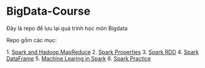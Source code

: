 # BigData-Course
<p>Đây là repo để lưu lại quá trình học môn Bigdata</p>
<p>Repo gồm các mục:</p>
1. <a href="https://github.com/MinhPhamNhat/BigData-Course/tree/main/Spark%20and%20Hadoop%20MapReduce">Spark and Hadoop MapReduce</a>
2. <a href="https://github.com/MinhPhamNhat/BigData-Course/tree/main/Spark%20Properties">Spark Properties</a>
3. <a href="https://github.com/MinhPhamNhat/BigData-Course/tree/main/Spark%20RDD">Spark RDD</a>
4. <a href="https://github.com/MinhPhamNhat/BigData-Course/tree/main/Spark%20DataFrame">Spark DataFrame</a>
5. <a href="https://github.com/MinhPhamNhat/BigData-Course/tree/main/Machine%20Learning%20in%20Spark">Machine Learing in Spark</a>
6. <a href="https://github.com/MinhPhamNhat/BigData-Course/tree/main/Spark%20Practice">Spark Practice</a>
